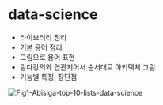 # data-science

- 라이브러리 정리
- 기본 용어 정리
- 그림으로 용어 표현
- 람다강의와 연관지어서 순서대로 아키텍처 그림 
- 기능별 특징, 장단점

![Fig1-Abisiga-top-10-lists-data-science](https://user-images.githubusercontent.com/10266436/95828027-68759780-0d6f-11eb-93a1-9ac5da954a3e.jpg)

